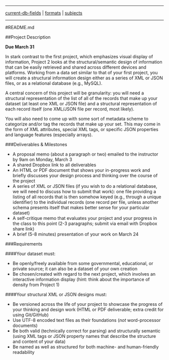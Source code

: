 ___
[current-db-fields](current-db-fields.md)  |   [formats](formats.md) | [subjects](subjects.md)
___

#README.md

##Project Description

**Due March 31**

In stark contrast to the first project, which emphasizes visual display of information, Project 2 looks at the structural/semantic design of information that can be easily retrieved and shared across different devices and platforms. Working from a data set similar to that of your first project, you will create a structural information design either as a series of XML or JSON files, or as a relational database (e.g., MySQL).

A central concern of this project will be granularity: you will need a structural representation of the list of all of the records that make up your dataset (at least one XML or JSON file) and a structural representation of each record itself (one XML/JSON file per record, most likely).

You will also need to come up with some sort of metadata scheme to categorize and/or tag the records that make up your set. This may come in the form of XML attributes, special XML tags, or specific JSON properties and language features (especially arrays).

###Deliverables & Milestones
  * A proposal memo (about a paragraph or two) emailed to the instructor by 9am on Monday, March 3
  * A shared Dropbox link to all deliverables
  * An HTML or PDF document that shows your in-progress work and briefly discusses your design process and thinking over the course of the project
  * A series of XML or JSON files (if you wish to do a relational database, we will need to discuss how to submit that work): one file providing a listing of all records that is then somehow keyed (e.g., through a unique identifier) to the individual records (one record per file, unless another schema presents itself that makes better sense for your particular dataset)
  * A self-critique memo that evaluates your project and your progress in the class to this point (2-3 paragraphs; submit via email with Dropbox share link)
  * A brief (5-8 minutes) presentation of your work on March 24

###Requirements

####Your dataset must:
  * Be openly/freely available from some governmental, educational, or private source; it can also be a dataset of your own creation
  * Be chosen/created with regard to the next project, which involves an interactive information display (hint: think about the importance of density from Project 1)

####Your structural XML or JSON designs must:
  * Be versioned across the life of your project to showcase the progress of your thinking and design work (HTML or PDF deliverable; extra credit for using Git/GitHub)
  * Use UTF-8 encoded text files as their foundations (*not* word-processor documents)
  * Be both valid (technically correct for parsing) and structurally semantic (using XML tags or JSON property names that describe the structure and content of your data)
  * Be named as well as structured for both machine- and human-friendly readability
